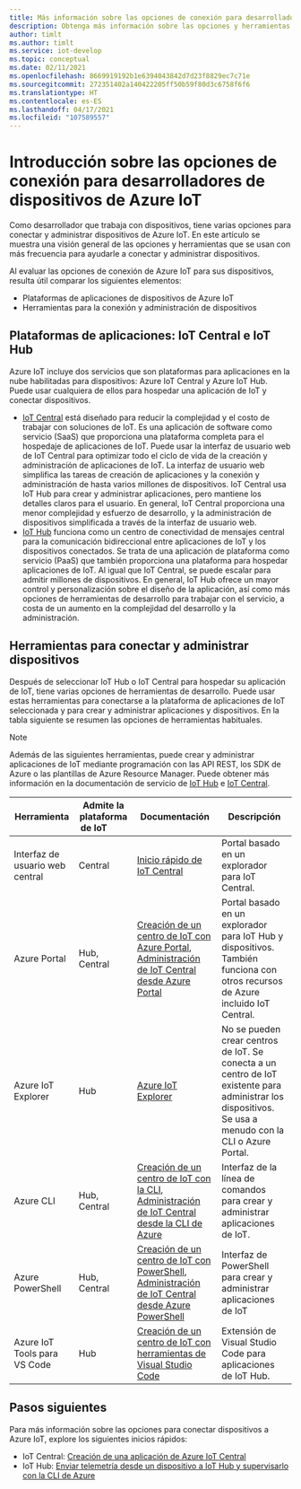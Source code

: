 ```yaml
---
title: Más información sobre las opciones de conexión para desarrolladores de dispositivos de Azure IoT
description: Obtenga más información sobre las opciones y herramientas de conexión que usan habitualmente los desarrolladores de dispositivos de Azure IoT.
author: timlt
ms.author: timlt
ms.service: iot-develop
ms.topic: conceptual
ms.date: 02/11/2021
ms.openlocfilehash: 8669919192b1e6394043842d7d23f8829ec7c71e
ms.sourcegitcommit: 272351402a140422205ff50b59f80d3c6758f6f6
ms.translationtype: HT
ms.contentlocale: es-ES
ms.lasthandoff: 04/17/2021
ms.locfileid: "107589557"
---
```

# <a name="overview-connection-options-for-azure-iot-device-developers"></a>Introducción sobre las opciones de conexión para desarrolladores de dispositivos de Azure IoT
Como desarrollador que trabaja con dispositivos, tiene varias opciones para conectar y administrar dispositivos de Azure IoT. En este artículo se muestra una visión general de las opciones y herramientas que se usan con más frecuencia para ayudarle a conectar y administrar dispositivos.

Al evaluar las opciones de conexión de Azure IoT para sus dispositivos, resulta útil comparar los siguientes elementos:
- Plataformas de aplicaciones de dispositivos de Azure IoT
- Herramientas para la conexión y administración de dispositivos

## <a name="application-platforms-iot-central-and-iot-hub"></a>Plataformas de aplicaciones: IoT Central e IoT Hub
Azure IoT incluye dos servicios que son plataformas para aplicaciones en la nube habilitadas para dispositivos: Azure IoT Central y Azure IoT Hub. Puede usar cualquiera de ellos para hospedar una aplicación de IoT y conectar dispositivos.
- [IoT Central](../iot-central/core/overview-iot-central.md) está diseñado para reducir la complejidad y el costo de trabajar con soluciones de IoT. Es una aplicación de software como servicio (SaaS) que proporciona una plataforma completa para el hospedaje de aplicaciones de IoT. Puede usar la interfaz de usuario web de IoT Central para optimizar todo el ciclo de vida de la creación y administración de aplicaciones de IoT. La interfaz de usuario web simplifica las tareas de creación de aplicaciones y la conexión y administración de hasta varios millones de dispositivos. IoT Central usa IoT Hub para crear y administrar aplicaciones, pero mantiene los detalles claros para el usuario. En general, IoT Central proporciona una menor complejidad y esfuerzo de desarrollo, y la administración de dispositivos simplificada a través de la interfaz de usuario web.
- [IoT Hub](../iot-hub/about-iot-hub.md) funciona como un centro de conectividad de mensajes central para la comunicación bidireccional entre aplicaciones de IoT y los dispositivos conectados. Se trata de una aplicación de plataforma como servicio (PaaS) que también proporciona una plataforma para hospedar aplicaciones de IoT. Al igual que IoT Central, se puede escalar para admitir millones de dispositivos. En general, IoT Hub ofrece un mayor control y personalización sobre el diseño de la aplicación, así como más opciones de herramientas de desarrollo para trabajar con el servicio, a costa de un aumento en la complejidad del desarrollo y la administración.

## <a name="tools-to-connect-and-manage-devices"></a>Herramientas para conectar y administrar dispositivos
Después de seleccionar IoT Hub o IoT Central para hospedar su aplicación de IoT, tiene varias opciones de herramientas de desarrollo. Puede usar estas herramientas para conectarse a la plataforma de aplicaciones de IoT seleccionada y para crear y administrar aplicaciones y dispositivos. En la tabla siguiente se resumen las opciones de herramientas habituales. 

> [!NOTE]
> Además de las siguientes herramientas, puede crear y administrar aplicaciones de IoT mediante programación con las API REST, los SDK de Azure o las plantillas de Azure Resource Manager. Puede obtener más información en la documentación de servicio de [IoT Hub](../iot-hub/about-iot-hub.md) e [IoT Central](../iot-central/core/overview-iot-central.md).

|Herramienta  |Admite la plataforma de IoT &nbsp; &nbsp; &nbsp; &nbsp; |Documentación  |Descripción  |
|---------|---------|---------|---------|
|Interfaz de usuario web central     | Central | [Inicio rápido de IoT Central](../iot-central/core/quick-deploy-iot-central.md) | Portal basado en un explorador para IoT Central. |
|Azure Portal     | Hub, Central      | [Creación de un centro de IoT con Azure Portal](../iot-hub/iot-hub-create-through-portal.md), [Administración de IoT Central desde Azure Portal](../iot-central/core/howto-manage-iot-central-from-portal.md)| Portal basado en un explorador para IoT Hub y dispositivos. También funciona con otros recursos de Azure incluido IoT Central. |
|Azure IoT Explorer     | Hub | [Azure IoT Explorer](https://github.com/Azure/azure-iot-explorer#azure-iot-explorer-preview) | No se pueden crear centros de IoT. Se conecta a un centro de IoT existente para administrar los dispositivos. Se usa a menudo con la CLI o Azure Portal.|
|Azure CLI     | Hub, Central          | [Creación de un centro de IoT con la CLI](../iot-hub/iot-hub-create-using-cli.md), [Administración de IoT Central desde la CLI de Azure](../iot-central/core/howto-manage-iot-central-from-cli.md) | Interfaz de la línea de comandos para crear y administrar aplicaciones de IoT. |
|Azure PowerShell     | Hub, Central   | [Creación de un centro de IoT con PowerShell](../iot-hub/iot-hub-create-using-powershell.md), [Administración de IoT Central desde Azure PowerShell](../iot-central/core/howto-manage-iot-central-from-powershell.md) | Interfaz de PowerShell para crear y administrar aplicaciones de IoT |
|Azure IoT Tools para VS Code  | Hub | [Creación de un centro de IoT con herramientas de Visual Studio Code](../iot-hub/iot-hub-create-use-iot-toolkit.md) | Extensión de Visual Studio Code para aplicaciones de IoT Hub. |

## <a name="next-steps"></a>Pasos siguientes
Para más información sobre las opciones para conectar dispositivos a Azure IoT, explore los siguientes inicios rápidos:
- IoT Central: [Creación de una aplicación de Azure IoT Central](../iot-central/core/quick-deploy-iot-central.md)
- IoT Hub: [Enviar telemetría desde un dispositivo a IoT Hub y supervisarlo con la CLI de Azure](../iot-hub/quickstart-send-telemetry-cli.md)